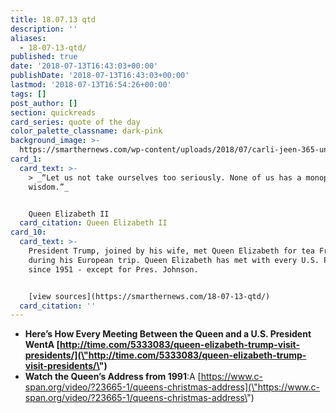 ```yaml
---
title: 18.07.13 qtd
description: ''
aliases:
  - 18-07-13-qtd/
published: true
date: '2018-07-13T16:43:03+00:00'
publishDate: '2018-07-13T16:43:03+00:00'
lastmod: '2018-07-13T16:54:26+00:00'
tags: []
post_author: []
section: quickreads
card_series: quote of the day
color_palette_classname: dark-pink
background_image: >-
  https://smarthernews.com/wp-content/uploads/2018/07/carli-jeen-365-unsplash-scaled.jpg
card_1:
  card_text: >-
    > _“Let us not take ourselves too seriously. None of us has a monopoly of
    wisdom.”_


    Queen Elizabeth II
  card_citation: Queen Elizabeth II
card_10:
  card_text: >-
    President Trump, joined by his wife, met Queen Elizabeth for tea Friday
    during his European trip. Queen Elizabeth has met with every U.S. President
    since 1951 - except for Pres. Johnson.


    [view sources](https://smarthernews.com/18-07-13-qtd/)
  card_citation: ''
---
```

*   **Here’s How Every Meeting Between the Queen and a U.S. President WentA [http://time.com/5333083/queen-elizabeth-trump-visit-presidents/](\"http://time.com/5333083/queen-elizabeth-trump-visit-presidents/\")**
*   **Watch the Queen’s Address from 1991**:A [https://www.c-span.org/video/?23665-1/queens-christmas-address](\"https://www.c-span.org/video/?23665-1/queens-christmas-address\")